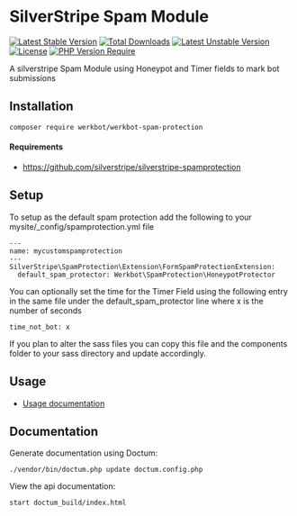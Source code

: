 # SilverStripe Spam Module
[![Latest Stable Version](http://poser.pugx.org/werkbot/werkbot-spam-protection/v)](https://packagist.org/packages/werkbot/werkbot-spam-protection) [![Total Downloads](http://poser.pugx.org/werkbot/werkbot-spam-protection/downloads)](https://packagist.org/packages/werkbot/werkbot-spam-protection) [![Latest Unstable Version](http://poser.pugx.org/werkbot/werkbot-spam-protection/v/unstable)](https://packagist.org/packages/werkbot/werkbot-spam-protection) [![License](http://poser.pugx.org/werkbot/werkbot-spam-protection/license)](https://packagist.org/packages/werkbot/werkbot-spam-protection) [![PHP Version Require](http://poser.pugx.org/werkbot/werkbot-spam-protection/require/php)](https://packagist.org/packages/werkbot/werkbot-spam-protection)

A silverstripe Spam Module using Honeypot and Timer fields to mark bot submissions

## Installation
```
composer require werkbot/werkbot-spam-protection
```

#### Requirements
- https://github.com/silverstripe/silverstripe-spamprotection

## Setup
To setup as the default spam protection add the following to your mysite/_config/spamprotection.yml file

```
---
name: mycustomspamprotection
---
SilverStripe\SpamProtection\Extension\FormSpamProtectionExtension:
  default_spam_protector: Werkbot\SpamProtection\HoneypotProtector
```

You can optionally set the time for the Timer Field using the following entry in the same file under the default_spam_protector line where x is the number of seconds
```
time_not_bot: x
```

If you plan to alter the sass files you can copy this file and the components folder to your sass directory and update accordingly.

## Usage
* [Usage documentation](docs/en/README.md)

## Documentation
Generate documentation using Doctum:
```
./vendor/bin/doctum.php update doctum.config.php
```

View the api documentation:
```
start doctum_build/index.html
```

